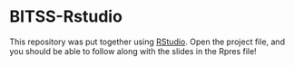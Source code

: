 BITSS-Rstudio
=============

This repository was put together using [RStudio](http://www.rstudio.com/). 
Open the project file, and you should be able to follow along with the slides in the Rpres file!

